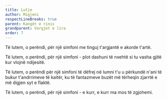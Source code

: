 ```yaml
---
title: Lutje
author: Migjeni
respectLineBreaks: true
parent: Kangët e rinis
grandparent: Vargjet e lira
order: 7
---
```


Të lutem, o perëndi,
për një simfoni
me tinguj t'argjantë
e akorde t'artë.

Të lutem, o perëndi,
për një simfoni -
plot dashuni
të nxehtë si tu vasha gjitë
kur vlojnë ndijesitë.

Të lutem, o perëndi
për një simfoni
të dëfrej në lumni
t'u u përkundë n'ani
të bukur t'andrrimeve
të kaitër, ku të fantazmeve
buzët më tërheqin zjarrtë
e më digjen syt e flaktë.

Të lutem, o perëndi,
për një simfoni -
e kurr, e kurr ma mos të zgjohemi.
